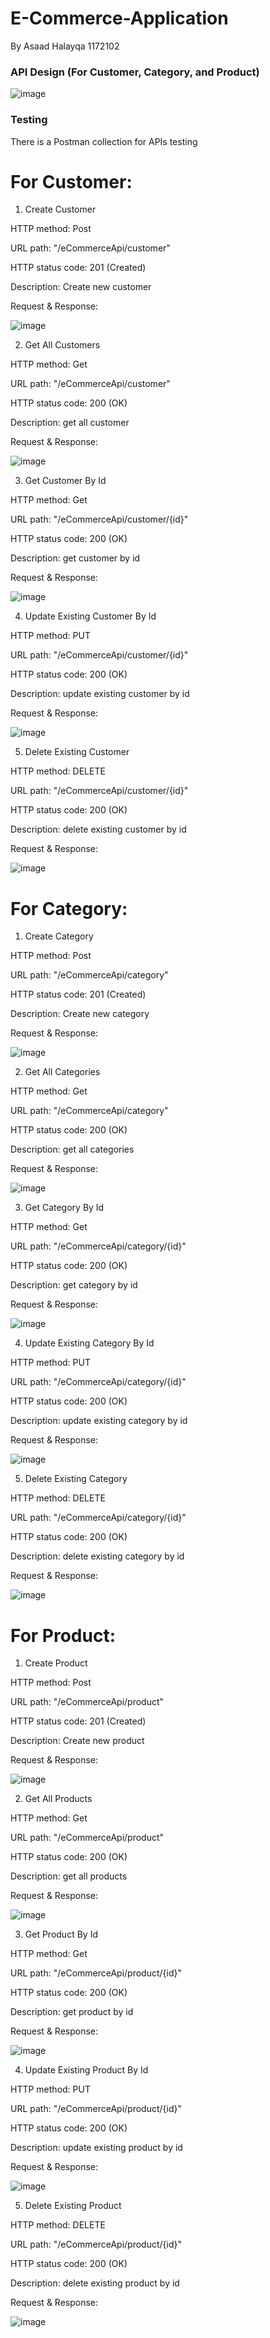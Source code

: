 ﻿#  E-Commerce-Application
 By Asaad Halayqa 1172102
 
 ### API Design (For Customer, Category, and Product)
 
![image](https://user-images.githubusercontent.com/79643639/165389228-dcd5c8c5-d136-4dfb-a8eb-1f8a14f7d5ff.png)

### Testing 
There is a Postman collection for APIs testing


# For Customer: 

1. Create Customer

HTTP method: Post

URL path: "/eCommerceApi/customer"

HTTP status code: 201 (Created)

Description: Create new customer

Request & Response:  

![image](https://user-images.githubusercontent.com/79643639/165391283-b8aeba63-c7f6-4e90-999f-0cf98e5e517f.png)


2. Get All Customers 

HTTP method: Get

URL path: "/eCommerceApi/customer"

HTTP status code: 200 (OK)

Description: get all customer 

Request & Response:

![image](https://user-images.githubusercontent.com/79643639/165392165-a98bb770-2c7e-423e-8e4b-2e9db02b8bdb.png)


3. Get Customer By Id

HTTP method: Get

URL path: "/eCommerceApi/customer/{id}"

HTTP status code: 200 (OK)

Description: get customer by id

Request & Response:

![image](https://user-images.githubusercontent.com/79643639/165392521-330a6d7f-1bca-4ac3-9289-ec17e3bbfbce.png)


4. Update Existing Customer By Id

HTTP method: PUT

URL path: "/eCommerceApi/customer/{id}"

HTTP status code: 200 (OK)

Description: update existing customer by id

Request & Response:

![image](https://user-images.githubusercontent.com/79643639/165393020-1f5e58c9-6640-47a4-ab4b-31d0d88b73ee.png)


5. Delete Existing Customer

HTTP method: DELETE

URL path: "/eCommerceApi/customer/{id}"

HTTP status code: 200 (OK)

Description: delete existing customer by id

Request & Response:

![image](https://user-images.githubusercontent.com/79643639/165393252-f560bdf8-9806-433b-a2db-0cd8077adbd6.png)


# For Category: 

1. Create Category

HTTP method: Post

URL path: "/eCommerceApi/category"

HTTP status code: 201 (Created)

Description: Create new category

Request & Response: 

![image](https://user-images.githubusercontent.com/79643639/165393902-9efc4453-1102-4e23-9add-ea2c4aeb20f3.png)


2. Get All Categories

HTTP method: Get

URL path: "/eCommerceApi/category"

HTTP status code: 200 (OK)

Description: get all categories

Request & Response:

![image](https://user-images.githubusercontent.com/79643639/165394095-d0aac915-a546-4d6d-8195-8f1ff7c46dec.png)


3. Get Category By Id

HTTP method: Get

URL path: "/eCommerceApi/category/{id}"

HTTP status code: 200 (OK)

Description: get category by id

Request & Response:

![image](https://user-images.githubusercontent.com/79643639/165394274-fe21f96b-4091-4e53-bc31-e8ee69e1bf0b.png)


4. Update Existing Category By Id

HTTP method: PUT

URL path: "/eCommerceApi/category/{id}"

HTTP status code: 200 (OK)

Description: update existing category by id

Request & Response:

![image](https://user-images.githubusercontent.com/79643639/165394587-af0b9412-32aa-4186-9720-e06fb668ba9d.png)


5. Delete Existing Category

HTTP method: DELETE

URL path: "/eCommerceApi/category/{id}"

HTTP status code: 200 (OK)

Description: delete existing category by id

Request & Response:

![image](https://user-images.githubusercontent.com/79643639/165394782-186fcad7-6686-465b-a9b9-d312500d9f17.png)



# For Product: 

1. Create Product

HTTP method: Post

URL path: "/eCommerceApi/product"

HTTP status code: 201 (Created)

Description: Create new product

Request & Response: 

![image](https://user-images.githubusercontent.com/79643639/165395233-3fc45318-f12a-49c3-ad80-aee0abda7cb9.png)


2. Get All Products

HTTP method: Get

URL path: "/eCommerceApi/product"

HTTP status code: 200 (OK)

Description: get all products

Request & Response:

![image](https://user-images.githubusercontent.com/79643639/165395527-f7372e8c-f1ef-464a-a2b8-580f1e42e7a8.png)


3. Get Product By Id

HTTP method: Get

URL path: "/eCommerceApi/product/{id}"

HTTP status code: 200 (OK)

Description: get product by id

Request & Response:

![image](https://user-images.githubusercontent.com/79643639/165395717-33ca4c6d-00f4-4ae8-af85-9a22fa471c93.png)


4. Update Existing Product By Id

HTTP method: PUT

URL path: "/eCommerceApi/product/{id}"

HTTP status code: 200 (OK)

Description: update existing product by id

Request & Response:

![image](https://user-images.githubusercontent.com/79643639/165395920-bf70bb94-80e7-43ef-978c-59bf9b704999.png)


5. Delete Existing Product

HTTP method: DELETE

URL path: "/eCommerceApi/product/{id}"

HTTP status code: 200 (OK)

Description: delete existing product by id

Request & Response:

![image](https://user-images.githubusercontent.com/79643639/165396147-004aab39-eb6e-4168-b52c-024e121b2fc7.png)







